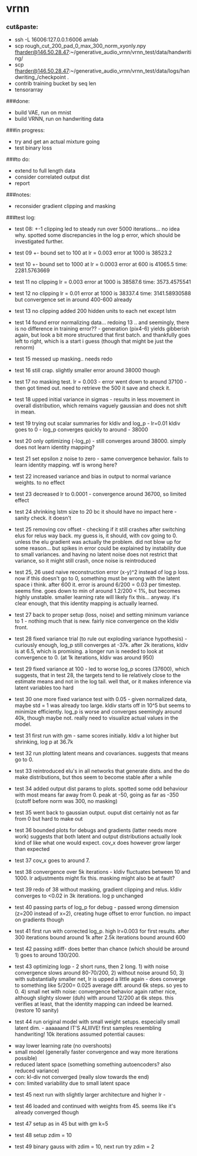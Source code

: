 # vrnn

### cut&paste:
- ssh -L 16006:127.0.0.1:6006 amlab
- scp rough_cut_200_pad_0_max_300_norm_xyonly.npy fharder@146.50.28.47:~/generative_audio_vrnn/vrnn_test/data/handwriting/
- scp fharder@146.50.28.47:~/generative_audio_vrnn/vrnn_test/data/logs/handwriting_/checkpoint .
- contrib training bucket by seq len
- tensorarray

###done:

- build VAE, run on mnist
- build VRNN, run on handwriting data

###in progress:
- try and get an actual mixture going
- test binary loss

###to do:
- extend to full length data
- consider correlated output dist
- report

###notes:
- reconsider gradient clipping and masking

###test log:
- test 08: +-1 clipping led to steady run over 5000 iterations... no idea why.
 spotted some discrepancies in the log p error, which should be investigated further.

- test 09 +- bound set to 100 at lr = 0.003 error at 1000 is 38523.2

- test 10 +- bound set to 1000 at lr = 0.0003 error at 600 is 41065.5 time: 2281.5763669

- test 11 no clipping lr = 0.003 error at 1000 is 38587.6 time: 3573.4575541

- test 12 no clipping lr = 0.01 error at 1000 is 38337.4 time: 3141.58930588 but convergence set in around 400-600 already

- test 13 no clipping added 200 hidden units to each net except lstm 

- test 14 found error normalizing data... redoing 13 .. and seemingly, there is no difference in training error??  -  generation (pix4-6) yields gibberish again, but look a bit more structured that first batch. and thankfully goes left to right, which is a start i guess (though that might be just the renorm)

- test 15 messed up masking.. needs redo

- test 16 still crap. slightly smaller error around 38000 though

- test 17 no masking test. lr = 0.003  - error went down to around 37100 - then got timed out. need to retrieve the 500 it save and check it.

- test 18 upped initial variance in sigmas - results in less movement in overall distribution, which remains vaguely gaussian and does not shift in mean.

- test 19 trying out scalar summaries for kldiv and log_p - lr=0.01 kldiv goes to 0 - log_p converges quickly to around - 38000

- test 20 only optimizing (-log_p) - still converges around 38000. simply does not learn identity mapping?

- test 21 set epsilon z noise to zero - same convergence behavior. fails to learn identity mapping. wtf is wrong here?

- test 22 increased variance and bias in output to normal variance weights. to no effect

- test 23 decreased lr to 0.0001 - convergence around 36700, so limited effect

- test 24 shrinking lstm size to 20 bc it should have no impact here - sanity check. it doesn't

- test 25 removing cov offset - checking if it still crashes after switching elus for relus way back. my guess is, it should, with cov going to 0. unless the elu gradient was actually the problem. did not blow up for some reason... but spikes in error could be explained by instability due to small variances. and having no latent noise does not restrict that variance, so it might still crash, once noise is reintroduced

- test 25, 26 used naive reconstruction error (x-y)^2 instead of log p loss. now if this doesn't go to 0, something must be wrong with the latent space i think. after 600 it. error is around 6/200 = 0.03 per timestep. seems fine. goes down to min of around 1.2/200 < 1%, but becomes highly unstable. smaller learning rate will likely fix this... anyway. it's clear enough, that this identity mapping is actually learned. 

- test 27 back to proper setup (loss, noise) and setting minimum variance to 1 - nothing much that is new. fairly nice convergence on the kldiv front. 

- test 28 fixed variance trial (to rule out exploding variance hypothesis) - curiously enough, log_p still converges at -37k. after 2k iterations, kldiv is at 6.5, which is promising. a longer run is needed to look at convergence to 0. (at 1k iterations, kldiv was around 950)

- test 29 fixed variance at 100 - led to worse log_p scores (37600), which suggests, that in test 28, the targets tend to lie relatively close to the estimate means and not in the log tail. well that, or it makes inference via latent variables too hard

- test 30 one more fixed variance test with 0.05 - given normalized data, maybe std = 1 was already too large. kldiv starts off in 10^5 but seems to minimize efficiently. log_p is worse and converges seemingly around 40k, though maybe not. really need to visualize actual values in the model.

- test 31 first run with gm - same scores initially. kldiv a lot higher but shrinking, log p at 36.7k 

- test 32 run plotting latent means and covariances. suggests that means go to 0.

- test 33 reintroduced elu's in all networks that generate dists. and the do make distributions, but thos seem to become stable after a while

- test 34 added output dist params to plots. spotted some odd behaviour with most means far away from 0. peak at -50, going as far as -350 (cutoff before norm was 300, no masking)

- test 35 went back to gaussian output. ouput dist certainly not as far from 0 but hard to make out

- test 36 bounded plots for debugs and gradients (latter needs more work) suggests that both latent and output distributions actually look kind of like what one would expect. cov_x does however grow larger than expected

- test 37 cov_x goes to around 7. 

- test 38 convergence over 5k iterations - kldiv fluctuates between 10 and 1000. lr adjustments might fix this. masking might also be at fault?

- test 39 redo of 38 without masking, gradient clipping and relus. kldiv converges to <0.02 in 3k iterations. log p unchanged

- test 40 passing parts of log_p for debug - passed wrong dimension (z=200 instead of x=2), creating huge offset to error function. no impact on gradients though

- test 41 first run with corrected log_p. high lr=0.003 for first results. after 300 iterations bound around 1k after 2.5k iterations bound around 600

- test 42 passing xdiff- does better than chance (which should be around 1) goes to around 130/200.

- test 43 optimizing logp - 2 short runs, then 2 long. 1) with noise convergence slows around 80-70/200, 2) without noise around 50, 3) with substantially smaller net, lr is upped a little again - does converge to something like 5/200= 0.025 average diff. around 6k steps. so yes to 0. 4) small net with noise: convergence behavior again rather nice, although slighty slower (duh) with around 12/200 at 6k steps. this verifies at least, that the identity mapping can indeed be learned. (restore 10 sanity)

- test 44 run original model with small weight setups. especially small latent dim. - aaaaaand IT'S ALIIIVE! first samples resembling handwriting! 10k iterations
assumed potential causes:
 + way lower learning rate (no overshoots)
 + small model (generally faster convergence and way more iterations possible)
 + reduced latent space (something something autoencoders? also reduced variance)
 + con: kl-div not converged (really slow towards the end)
 + con: limited variability due to small latent space

- test 45 next run with slightly larger architecture and higher lr - 

- test 46 loaded and continued with weights from 45. seems like it's already converged though

- test 47 setup as in 45 but with gm k=5

- test 48 setup zdim = 10

- test 49 binary gauss with zdim = 10, next run try zdim = 2
